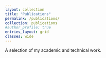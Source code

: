 ```yaml
---
layout: collection
title: "Publications"
permalink: /publications/
collection: publications
#author_profile: true
entries_layout: grid
classes: wide
---
```


A selection of my academic and technical work.

